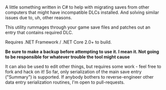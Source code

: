 A little something written in C# to help with migrating saves from other computers that might have incompatible DLCs installed.
And solving similar issues due to, uh, other reasons.

This utility rummages through your game save files and patches out an entry that contains required DLC.

Requires .NET Framework / .NET Core 2.0+ to build.

**Be sure to make a backup before attempting to use it. I mean it. Not going to be responsible for whatever trouble the tool might cause**

It can also be used to edit other things, but requires some work - 
feel free to fork and hack on it!
So far, only serialization of the main save entry ("Summary") is supported. 
If anybody bothers to reverse-engineer other data entry serialization routines, 
I'm open to pull-requests.
